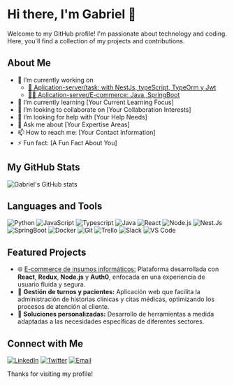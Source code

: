 # Hi there, I'm Gabriel 👋

Welcome to my GitHub profile! I'm passionate about technology and coding. Here, you'll find a collection of my projects and contributions.

## About Me

- 🔭 I’m currently working on
  - [📝 Aplication-server/task: with NestJs, typeScript, TypeOrm y Jwt](https://github.com/gablon29/api_task_crud_nestjs)
  - [💸💲 Aplication-server/E-commerce: Java, SpringBoot](https://github.com/gablon29/ecommerce-springJava)
- 🌱 I’m currently learning [Your Current Learning Focus]
- 👯 I’m looking to collaborate on [Your Collaboration Interests]
- 🤔 I’m looking for help with [Your Help Needs]
- 💬 Ask me about [Your Expertise Areas]
- 📫 How to reach me: [Your Contact Information]
- ⚡ Fun fact: [A Fun Fact About You]

## My GitHub Stats

![Gabriel's GitHub stats](https://github-readme-stats.vercel.app/api?username=gablon29&show_icons=true&theme=radical)

## Languages and Tools

![Python](https://img.shields.io/badge/-Python-000?&logo=Python)
![JavaScript](https://img.shields.io/badge/-JavaScript-000?&logo=JavaScript)
![Typescript](https://img.shields.io/badge/-TypeScript-000?logo=typescript)
![Java](https://badgen.net/badge/Java-000?icon=java)
![React](https://img.shields.io/badge/-React-000?&logo=React)
![Node.js](https://img.shields.io/badge/-Node.js-000?&logo=Node.js)
![Nest.Js](https://img.shields.io/badge/-NestJS-000?logo=nestjs)
![SpringBoot](https://img.shields.io/badge/-Spring_Boot-000?logo=springboot)
![Docker](https://img.shields.io/badge/-Docker-000?&logo=Docker)
![Git](https://img.shields.io/badge/-Git-000?&logo=Git)
![Trello](https://img.shields.io/badge/-Trello-000?logo=trello)
![Slack](https://img.shields.io/badge/-Slack-000?logo=slack)
![VS Code](https://img.shields.io/badge/-VS%20Code-000?&logo=Visual%20Studio%20Code)

## Featured Projects

- 🌐 [E-commerce de insumos informáticos:](https://perisferia-store.vercel.app/) Plataforma desarrollada con **React**, **Redux**, **Node.js** y **Auth0**, enfocada en una experiencia de usuario fluida y segura.  
- 📱 **Gestión de turnos y pacientes:** Aplicación web que facilita la administración de historias clínicas y citas médicas, optimizando los procesos de atención al cliente.  
- 🔧 **Soluciones personalizadas:** Desarrollo de herramientas a medida adaptadas a las necesidades específicas de diferentes sectores. 

## Connect with Me

[![LinkedIn](https://img.shields.io/badge/-LinkedIn-000?&logo=LinkedIn)](https://www.linkedin.com/in/your-linkedin-profile)
[![Twitter](https://img.shields.io/badge/-Twitter-000?&logo=Twitter)](https://twitter.com/your-twitter-handle)
[![Email](https://img.shields.io/badge/-Email-000?&logo=Gmail)](mailto:your.email@example.com)

Thanks for visiting my profile!

